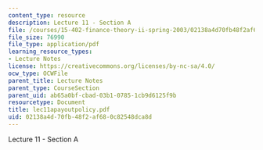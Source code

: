 ```yaml
---
content_type: resource
description: Lecture 11 - Section A
file: /courses/15-402-finance-theory-ii-spring-2003/02138a4d70fb48f2af680c82548dca8d_lec11apayoutpolicy.pdf
file_size: 76990
file_type: application/pdf
learning_resource_types:
- Lecture Notes
license: https://creativecommons.org/licenses/by-nc-sa/4.0/
ocw_type: OCWFile
parent_title: Lecture Notes
parent_type: CourseSection
parent_uid: ab65a0bf-cbad-03b1-0785-1cb9d6125f9b
resourcetype: Document
title: lec11apayoutpolicy.pdf
uid: 02138a4d-70fb-48f2-af68-0c82548dca8d
---
```

Lecture 11 - Section A